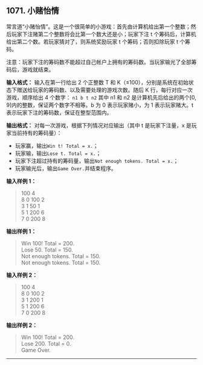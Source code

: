 ﻿## 1071. 小赌怡情
常言道“小赌怡情”。这是一个很简单的小游戏：首先由计算机给出第一个整数；然后玩家下注赌第二个整数将会比第一个数大还是小；玩家下注 t 个筹码后，计算机给出第二个数。若玩家猜对了，则系统奖励玩家 t 个筹码；否则扣除玩家 t 个筹码。

注意：玩家下注的筹码数不能超过自己帐户上拥有的筹码数。当玩家输光了全部筹码后，游戏就结束。

**输入格式：**
输入在第一行给出 2 个正整数 T 和 K（≤100），分别是系统在初始状态下赠送给玩家的筹码数、以及需要处理的游戏次数。随后 K 行，每行对应一次游戏，顺序给出 4 个数字：
`n1 b t n2`
其中 n1 和 n2 是计算机先后给出的两个\[0, 9]内的整数，保证两个数字不相等。b 为 0 表示玩家赌小，为 1 表示玩家赌大。t 表示玩家下注的筹码数，保证在整型范围内。

**输出格式：**
对每一次游戏，根据下列情况对应输出（其中 t 是玩家下注量，x 是玩家当前持有的筹码量）：
- 玩家赢，输出`Win t! Total = x.`；
- 玩家输，输出`Lose t. Total = x.`；
- 玩家下注超过持有的筹码量，输出`Not enough tokens. Total = x.`；
- 玩家输光后，输出`Game Over.`并结束程序。

**输入样例 1：**
>100 4  
8 0 100 2  
3 1 50 1  
5 1 200 6  
7 0 200 8  

**输出样例 1：**
>Win 100!  Total = 200.  
Lose 50.  Total = 150.  
Not enough tokens.  Total = 150.  
Not enough tokens.  Total = 150.  

**输入样例 2：**
>100 4  
8 0 100 2  
3 1 200 1  
5 1 200 6  
7 0 200 8  

**输出样例 2：**
>Win 100!  Total = 200.  
Lose 200.  Total = 0.  
Game Over.  

---
```c

```